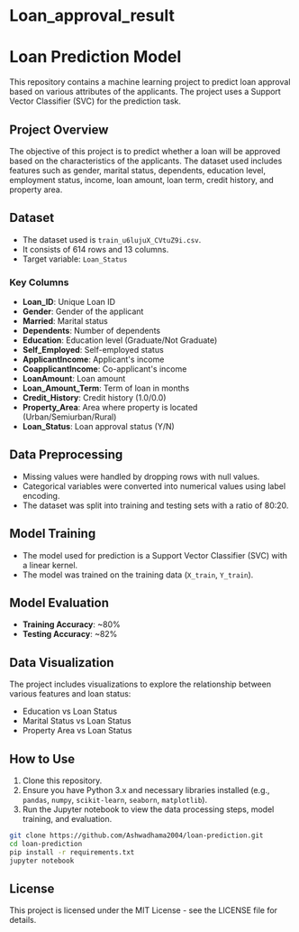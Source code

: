 # Loan_approval_result


# Loan Prediction Model

This repository contains a machine learning project to predict loan approval based on various attributes of the applicants. The project uses a Support Vector Classifier (SVC) for the prediction task.

## Project Overview

The objective of this project is to predict whether a loan will be approved based on the characteristics of the applicants. The dataset used includes features such as gender, marital status, dependents, education level, employment status, income, loan amount, loan term, credit history, and property area.

## Dataset

- The dataset used is `train_u6lujuX_CVtuZ9i.csv`.
- It consists of 614 rows and 13 columns.
- Target variable: `Loan_Status`

### Key Columns
- **Loan_ID**: Unique Loan ID
- **Gender**: Gender of the applicant
- **Married**: Marital status
- **Dependents**: Number of dependents
- **Education**: Education level (Graduate/Not Graduate)
- **Self_Employed**: Self-employed status
- **ApplicantIncome**: Applicant's income
- **CoapplicantIncome**: Co-applicant's income
- **LoanAmount**: Loan amount
- **Loan_Amount_Term**: Term of loan in months
- **Credit_History**: Credit history (1.0/0.0)
- **Property_Area**: Area where property is located (Urban/Semiurban/Rural)
- **Loan_Status**: Loan approval status (Y/N)

## Data Preprocessing

- Missing values were handled by dropping rows with null values.
- Categorical variables were converted into numerical values using label encoding.
- The dataset was split into training and testing sets with a ratio of 80:20.

## Model Training

- The model used for prediction is a Support Vector Classifier (SVC) with a linear kernel.
- The model was trained on the training data (`X_train`, `Y_train`).

## Model Evaluation

- **Training Accuracy**: ~80%
- **Testing Accuracy**: ~82%

## Data Visualization

The project includes visualizations to explore the relationship between various features and loan status:
- Education vs Loan Status
- Marital Status vs Loan Status
- Property Area vs Loan Status

## How to Use

1. Clone this repository.
2. Ensure you have Python 3.x and necessary libraries installed (e.g., `pandas`, `numpy`, `scikit-learn`, `seaborn`, `matplotlib`).
3. Run the Jupyter notebook to view the data processing steps, model training, and evaluation.

```bash
git clone https://github.com/Ashwadhama2004/loan-prediction.git
cd loan-prediction
pip install -r requirements.txt
jupyter notebook
```

## License

This project is licensed under the MIT License - see the LICENSE file for details.
